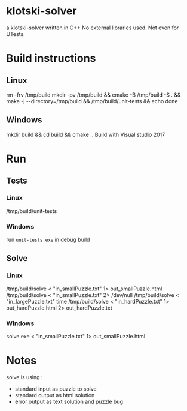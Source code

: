 # klotski-solver
a klotski-solver written in C++
No external libraries used. Not even for UTests.

# Build instructions
## Linux
rm -frv /tmp/build
mkdir -pv /tmp/build && cmake -B /tmp/build -S . && make -j --directory=/tmp/build && /tmp/build/unit-tests && echo done

## Windows
mkdir build && cd build && cmake .. 
Build with Visual studio 2017

# Run
## Tests
### Linux
/tmp/build/unit-tests

### Windows
run `unit-tests.exe` in debug build

## Solve
### Linux
/tmp/build/solve < "in_smallPuzzle.txt" 1> out_smallPuzzle.html
/tmp/build/solve < "in_smallPuzzle.txt" 2> /dev/null
/tmp/build/solve < "in_largePuzzle.txt"
time /tmp/build/solve < "in_hardPuzzle.txt" 1> out_hardPuzzle.html 2> out_hardPuzzle.txt

### Windows
solve.exe < "in_smallPuzzle.txt" 1> out_smallPuzzle.html

# Notes
solve is using :
- standard input as puzzle to solve
- standard output as html solution
- error output as text solution and puzzle bug

